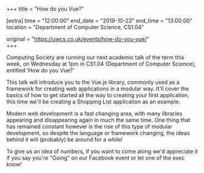 +++
title = "How do you Vue?"

[extra]
time = "12:00:00"
end_date = "2019-10-23"
end_time = "13:00:00"
location = "Department of Computer Science, CS1.04"

original = "https://uwcs.co.uk/events/how-do-you-vue/"    
+++

Computing Society are running our next academic talk of the term this week, on Wednesday at 1pm in CS1.04 (Department of Computer Science), entitled ‘How do you Vue?'  

This talk will introduce you to the Vue.js library, commonly used as a framework for creating web applications in a modular way. It'll cover the basics of how to get started all the way to creating your first application, this time we'll be creating a Shopping List application as an example.  

Modern web development is a fast changing area, with many libraries appearing and disappearing again in much the same time. One thing that has remained constant however is the rise of this type of modular development, so despite the language or framework changing, the ideas behind it will (probably) be around for a while\!  

To give us an idea of numbers, if you want to come along we'd appreciate it if you say you're "Going" on our Facebook event or let one of the exec know\!

